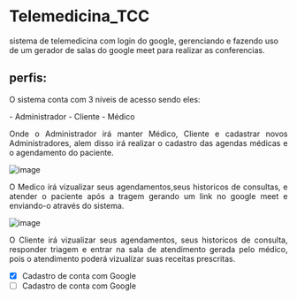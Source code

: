 # Telemedicina_TCC
sistema de telemedicina com login do google, gerenciando e fazendo uso de um gerador de salas do google meet para realizar as conferencias.

## perfis:

<p align="justify"> O sistema conta com 3 níveis de acesso sendo eles: </p>
- Administrador
- Cliente
- Médico

<p align="justify"> Onde o Administrador irá manter Médico, Cliente e cadastrar novos Administradores, alem disso irá realizar o cadastro das agendas médicas 
e o agendamento do paciente.</p>


![image](https://user-images.githubusercontent.com/60578173/134181400-f9c0f2d2-05d3-439b-abba-bf55346ae5a1.png)



<p align="justify"> O Medico irá vizualizar seus agendamentos,seus historicos de consultas, e atender o paciente após a tragem gerando um link no google meet e enviando-o através do sistema.</p>

![image](https://user-images.githubusercontent.com/60578173/134184663-b0802248-6e3e-488c-8816-4ae4e910491d.png)

<p align="justify"> O Cliente irá vizualizar seus agendamentos, seus historicos de consulta, responder triagem e entrar na sala de atendimento gerada pelo médico, pois o atendimento poderá vizualizar suas receitas prescritas.</p>



- [X] Cadastro de conta com Google
- [ ] Cadastro de conta com Google
